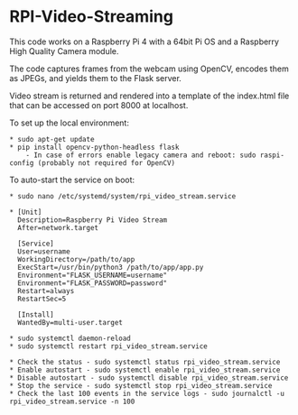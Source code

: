 # RPI-Video-Streaming

This code works on a Raspberry Pi 4 with a 64bit Pi OS and a Raspberry High Quality Camera module.

The code captures frames from the webcam using OpenCV, encodes them as JPEGs, and yields them to the Flask server.

Video stream is returned and rendered into a template of the index.html file that can be accessed on port 8000 at localhost.

To set up the local environment:

    * sudo apt-get update
    * pip install opencv-python-headless flask
        - In case of errors enable legacy camera and reboot: sudo raspi-config (probably not required for OpenCV)

To auto-start the service on boot:

    * sudo nano /etc/systemd/system/rpi_video_stream.service
    
    * [Unit]
      Description=Raspberry Pi Video Stream
      After=network.target

      [Service]
      User=username
      WorkingDirectory=/path/to/app
      ExecStart=/usr/bin/python3 /path/to/app/app.py
      Environment="FLASK_USERNAME=username"
      Environment="FLASK_PASSWORD=password"
      Restart=always
      RestartSec=5

      [Install]
      WantedBy=multi-user.target

    * sudo systemctl daemon-reload
    * sudo systemctl restart rpi_video_stream.service
    
    * Check the status - sudo systemctl status rpi_video_stream.service
    * Enable autostart - sudo systemctl enable rpi_video_stream.service
    * Disable autostart - sudo systemctl disable rpi_video_stream.service
    * Stop the service - sudo systemctl stop rpi_video_stream.service
    * Check the last 100 events in the service logs - sudo journalctl -u rpi_video_stream.service -n 100
